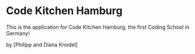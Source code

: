# Code Kitchen Hamburg

This is the application for Code Kitchen Hamburg, the first Coding School in Germany!

by [Philipp and Diana Knodel]